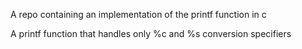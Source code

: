 
A repo containing an implementation of the printf function in c

A printf function that handles only %c and %s conversion specifiers
